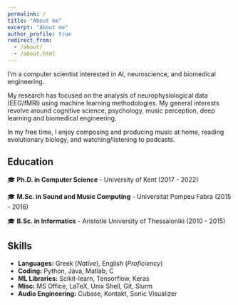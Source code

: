 ```yaml
---
permalink: /
title: "About me"
excerpt: "About me"
author_profile: true
redirect_from: 
  - /about/
  - /about.html
---
```

I'm a computer scientist interested in AI, neuroscience, and biomedical engineering.

My research has focused on the analysis of neurophysiological data (EEG/fMRI) using machine learning methodologies. My general interests revolve around cognitive science, psychology, music perception, deep learning and biomedical engineering.

In my free time, I enjoy composing and producing music at home, reading evolutionary biology, and watching/listening to podcasts.

## Education

🎓 **Ph.D. in Computer Science** - University of Kent (2017 - 2022)

🎓 **M.Sc. in Sound and Music Computing** - Universitat Pompeu Fabra (2015 - 2016)

🎓 **B.Sc. in Informatics** - Aristotle University of Thessaloniki (2010 - 2015)

## Skills

- **Languages:** Greek (*Native*), English (*Proficiency*)
- **Coding:** Python, Java, Matlab, C
- **ML Libraries:** Scikit-learn, Tensorflow, Keras
- **Misc:** MS Office, LaTeX, Unix Shell, Git, Slurm
- **Audio Engineering:** Cubase, Kontakt, Sonic Visualizer
